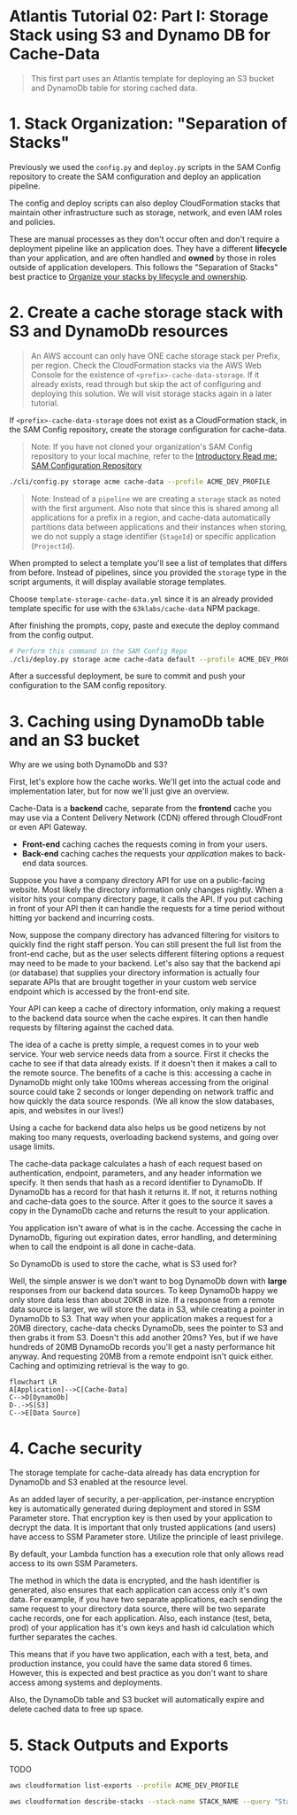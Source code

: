 # Atlantis Tutorial 02: Part I: Storage Stack using S3 and Dynamo DB for Cache-Data

> This first part uses an Atlantis template for deploying an S3 bucket and DynamoDb table for storing cached data.

# 1. Stack Organization: "Separation of Stacks"

Previously we used the `config.py` and `deploy.py` scripts in the SAM Config repository to create the SAM configuration and deploy an application pipeline.

The config and deploy scripts can also deploy CloudFormation stacks that maintain other infrastructure such as storage, network, and even IAM roles and policies.

These are manual processes as they don't occur often and don't require a deployment pipeline like an application does. They have a different **lifecycle** than your application, and are often handled and **owned** by those in roles outside of application developers. This follows the "Separation of Stacks" best practice to [Organize your stacks by lifecycle and ownership](https://docs.aws.amazon.com/AWSCloudFormation/latest/UserGuide/best-practices.html#organizingstacks). 

# 2. Create a cache storage stack with S3 and DynamoDb resources

> An AWS account can only have ONE cache storage stack per Prefix, per region. Check the CloudFormation stacks via the AWS Web Console for the existence of `<prefix>-cache-data-storage`. If it already exists, read through but skip the act of configuring and deploying this solution. We will visit storage stacks again in a later tutorial.

If `<prefix>-cache-data-storage` does not exist as a CloudFormation stack, in the SAM Config repository, create the storage configuration for cache-data.

> Note: If you have not cloned your organization's SAM Config repository to your local machine, refer to the [Introductory Read me: SAM Configuration Repository](../../README.md#sam-configuration-repository)

```bash
./cli/config.py storage acme cache-data --profile ACME_DEV_PROFILE
```
> Note: Instead of a `pipeline` we are creating a `storage` stack as noted with the first argument. Also note that since this is shared among all applications for a prefix in a region, and cache-data automatically partitions data between applications and their instances when storing, we do not supply a stage identifier (`StageId`) or specific application (`ProjectId`).

When prompted to select a template you'll see a list of templates that differs from before. Instead of pipelines, since you provided the `storage` type in the script arguments, it will display available storage templates.

Choose `template-storage-cache-data.yml` since it is an already provided template specific for use with the `63klabs/cache-data` NPM package.

After finishing the prompts, copy, paste and execute the deploy command from the config output.

```bash
# Perform this command in the SAM Config Repo
./cli/deploy.py storage acme cache-data default --profile ACME_DEV_PROFILE
```

After a successful deployment, be sure to commit and push your configuration to the SAM config repository.

# 3. Caching using DynamoDb table and an S3 bucket

Why are we using both DynamoDb and S3?

First, let's explore how the cache works. We'll get into the actual code and implementation later, but for now we'll just give an overview.

Cache-Data is a **backend** cache, separate from the **frontend** cache you may use via a Content Delivery Network (CDN) offered through CloudFront or even API Gateway.

- **Front-end** caching caches the requests coming in from your users.
- **Back-end** caching caches the requests your _application_ makes to back-end data sources.

Suppose you have a company directory API for use on a public-facing website. Most likely the directory information only changes nightly. When a visitor hits your company directory page, it calls the API. If you put caching in front of your API then it can handle the requests for a time period without hitting yor backend and incurring costs.

Now, suppose the company directory has advanced filtering for visitors to quickly find the right staff person. You can still present the full list from the front-end cache, but as the user selects different filtering options a request may need to be made to your backend. Let's also say that the backend api (or database) that supplies your directory information is actually four separate APIs that are brought together in your custom web service endpoint which is accessed by the front-end site.

Your API can keep a cache of directory information, only making a request to the backend data source when the cache expires. It can then handle requests by filtering against the cached data.

The idea of a cache is pretty simple, a request comes in to your web service. Your web service needs data from a source. First it checks the cache to see if that data already exists. If it doesn't then it makes a call to the remote source. The benefits of a cache is this: accessing a cache in DynamoDb might only take 100ms whereas accessing from the original source could take 2 seconds or longer depending on network traffic and how quickly the data source responds. (We all know the slow databases, apis, and websites in our lives!)

Using a cache for backend data also helps us be good netizens by not making too many requests, overloading backend systems, and going over usage limits.

The cache-data package calculates a hash of each request based on authentication, endpoint, parameters, and any header information we specify. It then sends that hash as a record identifier to DynamoDb. If DynamoDb has a record for that hash it returns it. If not, it returns nothing and cache-data goes to the source. After it goes to the source it saves a copy in the DynamoDb cache and returns the result to your application.

You application isn't aware of what is in the cache. Accessing the cache in DynamoDb, figuring out expiration dates, error handling, and determining when to call the endpoint is all done in cache-data.

So DynamoDb is used to store the cache, what is S3 used for?

Well, the simple answer is we don't want to bog DynamoDb down with **large** responses from our backend data sources. To keep DynamoDb happy we only store data less than about 20KB in size. If a response from a remote data source is larger, we will store the data in S3, while creating a pointer in DynamoDb to S3. That way when your application makes a request for a 20MB directory, cache-data checks DynamoDb, sees the pointer to S3 and then grabs it from S3. Doesn't this add another 20ms? Yes, but if we have hundreds of 20MB DynamoDb records you'll get a nasty performance hit anyway. And requesting 20MB from a remote endpoint isn't quick either. Caching and optimizing retrieval is the way to go.

```mermaid
flowchart LR
A[Application]-->C[Cache-Data]
C-->D[DynamoDb]
D-.->S[S3]
C-->E[Data Source]
```

# 4. Cache security

The storage template for cache-data already has data encryption for DynamoDb and S3 enabled at the resource level.

As an added layer of security, a per-application, per-instance encryption key is automatically generated during deployment and stored in SSM Parameter store. That encryption key is then used by your application to decrypt the data. It is important that only trusted applications (and users) have access to SSM Parameter store. Utilize the principle of least privilege.

By default, your Lambda function has a execution role that only allows read access to its own SSM Parameters.

The method in which the data is encrypted, and the hash identifier is generated, also ensures that each application can access only it's own data. For example, if you have two separate applications, each sending the same request to your directory data source, there will be two separate cache records, one for each application. Also, each instance (test, beta, prod) of your application has it's own keys and hash id calculation which further separates the caches.

This means that if you have two application, each with a test, beta, and production instance, you could have the same data stored 6 times. However, this is expected and best practice as you don't want to share access among systems and deployments.

Also, the DynamoDb table and S3 bucket will automatically expire and delete cached data to free up space.

# 5. Stack Outputs and Exports

TODO

```bash
aws cloudformation list-exports --profile ACME_DEV_PROFILE
```

```bash
aws cloudformation describe-stacks --stack-name STACK_NAME --query "Stacks[0].Outputs[?ExportName]" --profile ACME_DEV_PROFILE
```
